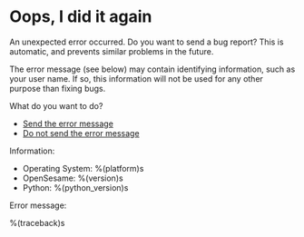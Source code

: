 # Oops, I did it again

An unexpected error occurred. Do you want to send a bug report? This is automatic, and prevents similar problems in the future.

The error message (see below) may contain identifying information, such as your user name. If so, this information will not be used for any other purpose than fixing bugs.

What do you want to do?

- [Send the error message](opensesame://event.bug_report_send)
- [Do not send the error message](opensesame://action.close_current_tab)

Information:

- Operating System: %(platform)s
- OpenSesame: %(version)s
- Python: %(python_version)s

Error message:

%(traceback)s
